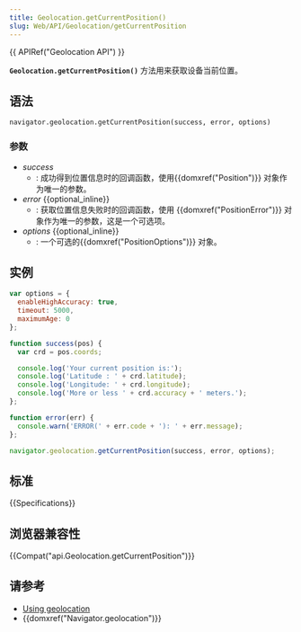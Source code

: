 ```yaml
---
title: Geolocation.getCurrentPosition()
slug: Web/API/Geolocation/getCurrentPosition
---
```

{{ APIRef("Geolocation API") }}

**`Geolocation.getCurrentPosition()`** 方法用来获取设备当前位置。

## 语法

```plain
navigator.geolocation.getCurrentPosition(success, error, options)
```

### 参数

- _success_
  - : 成功得到位置信息时的回调函数，使用{{domxref("Position")}} 对象作为唯一的参数。
- _error_ {{optional_inline}}
  - : 获取位置信息失败时的回调函数，使用 {{domxref("PositionError")}} 对象作为唯一的参数，这是一个可选项。
- _options_ {{optional_inline}}
  - : 一个可选的{{domxref("PositionOptions")}} 对象。

## 实例

```js
var options = {
  enableHighAccuracy: true,
  timeout: 5000,
  maximumAge: 0
};

function success(pos) {
  var crd = pos.coords;

  console.log('Your current position is:');
  console.log('Latitude : ' + crd.latitude);
  console.log('Longitude: ' + crd.longitude);
  console.log('More or less ' + crd.accuracy + ' meters.');
};

function error(err) {
  console.warn('ERROR(' + err.code + '): ' + err.message);
};

navigator.geolocation.getCurrentPosition(success, error, options);
```

## 标准

{{Specifications}}

## 浏览器兼容性

{{Compat("api.Geolocation.getCurrentPosition")}}

## 请参考

- [Using geolocation](/zh-CN/docs/WebAPI/Using_geolocation)
- {{domxref("Navigator.geolocation")}}
